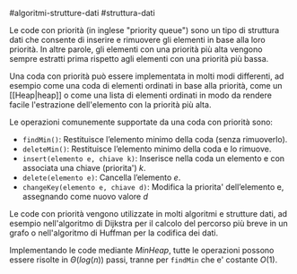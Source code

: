 #algoritmi-strutture-dati  #struttura-dati 

Le code con priorità (in inglese "priority queue") sono un tipo di struttura dati che consente di inserire e rimuovere gli elementi in base alla loro priorità. In altre parole, gli elementi con una priorità più alta vengono sempre estratti prima rispetto agli elementi con una priorità più bassa.

Una coda con priorità può essere implementata in molti modi differenti, ad esempio come una coda di elementi ordinati in base alla priorità, come un [[Heap|heap]] o come una lista di elementi ordinati in modo da rendere facile l'estrazione dell'elemento con la priorità più alta.

Le operazioni comunemente supportate da una coda con priorità sono:

-   `findMin()`: Restituisce l’elemento minimo della coda (senza rimuoverlo).
-   `deleteMin()`: Restituisce l’elemento minimo della coda e lo rimuove.
-   `insert(elemento e, chiave k)`: Inserisce nella coda un elemento e con associata una chiave (priorita') $k$.
-   `delete(elemento e)`: Cancella l’elemento $e$.
-   `changeKey(elemento e, chiave d)`: Modifica la priorita' dell’elemento e, assegnando come nuovo valore $d$

Le code con priorità vengono utilizzate in molti algoritmi e strutture dati, ad esempio nell'algoritmo di Dijkstra per il calcolo del percorso più breve in un grafo o nell'algoritmo di Huffman per la codifica dei dati.

Implementando le code mediante _MinHeap_, tutte le operazioni possono essere risolte in $\Theta(log(n))$ passi, tranne per `findMin` che e' costante $O(1)$.
